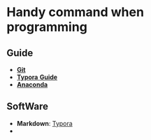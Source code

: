 # Handy command when programming

## Guide

- [**Git**](https://github.com/xiaojkql/Handy-Command-Code/blob/master/git.md)
- [**Typora** **Guide**](https://github.com/xiaojkql/Handy-Command-Code/blob/master/Markdown/Typora%20Guide.md)
- [**Anaconda**](https://github.com/xiaojkql/Handy-Command-Code/blob/master/Anaconda.md)

## SoftWare

- **Markdown**:  [Typora](https://www.typora.io/)
- 
